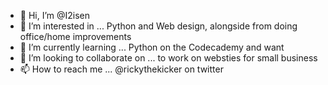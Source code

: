 - 👋 Hi, I’m @I2isen
- 👀 I’m interested in ... Python and Web design, alongside from doing office/home improvements 
- 🌱 I’m currently learning ... Python on the Codecademy and want
- 💞️ I’m looking to collaborate on ... to work on websties for small business 
- 📫 How to reach me ... @rickythekicker on twitter 

<!---
I2isen/I2isen is a ✨ special ✨ repository because its `README.md` (this file) appears on your GitHub profile.
You can click the Preview link to take a look at your changes.
--->

